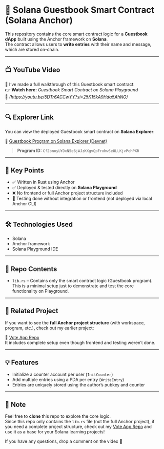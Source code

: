 # 📝 Solana Guestbook Smart Contract (Solana Anchor)

This repository contains the core smart contract logic for a **Guestbook dApp** built using the Anchor framework on **Solana**.  
The contract allows users to **write entries** with their name and message, which are stored on-chain.

---

## 📺 YouTube Video

🎥 I’ve made a full walkthrough of this Guestbook smart contract:  
👉 **Watch here:** *Guestbook Smart Contract on Solana Playground*  
🔗 *(https://youtu.be/5DTr6ACCwYY?si=25K15kA9Hda5AhNO)*

---
## 🔍 Explorer Link

You can view the deployed Guestbook smart contract on **Solana Explorer**:

🔗 [Guestbook Program on Solana Explorer (Devnet)](https://explorer.solana.com/address/Cf2bnoyUYDxN5e6jAJzKXgvQpFrxhwSe8LLKjvPchPXR?ref=hub.despread.io&cluster=devnet)

> **Program ID:** `Cf2bnoyUYDxN5e6jAJzKXgvQpFrxhwSe8LLKjvPchPXR`
---

## 📌 Key Points

- ✅ Written in Rust using Anchor  
- ✅ Deployed & tested directly on **Solana Playground**  
- ❌ No frontend or full Anchor project structure included  
- 🧪 Testing done without integration or frontend (not deployed via local Anchor CLI)  

---

## 🛠️ Technologies Used

- Solana  
- Anchor framework  
- Solana Playground IDE  

---

## 📁 Repo Contents

- `lib.rs` – Contains only the smart contract logic (Guestbook program).  
  This is a minimal setup just to demonstrate and test the core functionality on Playground.

---

## 🔗 Related Project

If you want to see the **full Anchor project structure** (with workspace, program, etc.), check out my earlier project:

🔗 [Vote App Repo](https://github.com/jetharam07/Vote-app-smart-contract-solana)  
It includes complete setup even though frontend and testing weren’t done.

---

## 💡 Features

- Initialize a counter account per user (`InitCounter`)  
- Add multiple entries using a PDA per entry (`WriteEntry`)  
- Entries are uniquely stored using the author’s pubkey and counter  

---

## 🧠 Note

Feel free to **clone** this repo to explore the core logic.  
Since this repo only contains the `lib.rs` file (not the full Anchor project), if you need a complete project structure, check out my [Vote App Repo](https://github.com/jetharam07/Vote-app-smart-contract-solana) and use it as a base for your Solana learning projects!  

If you have any questions, drop a comment on the video 🚀
